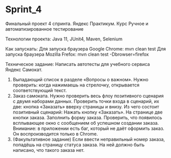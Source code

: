 ﻿# Sprint_4
Финальный проект 4 спринта. Яндекс Практикум. Курс Ручное и автоматизированное тестирование

Технологии проекта:
Java 11, JUnit4, Maven, Selenium

Как запускать:
Для запуска браузера Google Chrome: mvn clean test
Для запуска браузера Mozilla Frefox: mvn clean test -Dbrowser=firefox

Техническое задание:
Написать автотесты для учебного сервиса Яндекс Самокат. 
1. Выпадающий список в разделе «Вопросы о важном». Нужно проверить: когда нажимаешь на стрелочку, открывается соответствующий текст.
2. Заказ самоката. Нужно проверить весь флоу позитивного сценария с двумя наборами данных. Проверить точки входа в сценарий, их две: кнопка «Заказать» вверху страницы и внизу.
Из чего состоит позитивный сценарий:
Нажать кнопку «Заказать». На странице две кнопки заказа.
Заполнить форму заказа.
Проверить, что появилось всплывающее окно с сообщением об успешном создании заказа.
Внимание: в приложении есть баг, который не даёт оформить заказ. Он воспроизводится только в Chrome.
3. (Факультативное задание) Если ввести неправильный номер заказа, попадёшь на страницу статуса заказа. На ней должно быть написано, что такого заказа нет.

